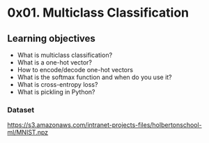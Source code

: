 # 0x01. Multiclass Classification

## Learning objectives
* What is multiclass classification?
* What is a one-hot vector?
* How to encode/decode one-hot vectors
* What is the softmax function and when do you use it?
* What is cross-entropy loss?
* What is pickling in Python?

### Dataset
https://s3.amazonaws.com/intranet-projects-files/holbertonschool-ml/MNIST.npz